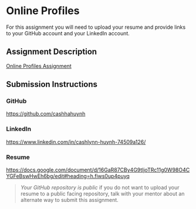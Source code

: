 # Online Profiles
For this assignment you will need to upload your resume and provide links to your GitHub account and your LinkedIn account.

## Assignment Description
[Online Profiles Assignment](https://education.launchcode.org/liftoff/modules/assignments/online-profiles)

## Submission Instructions
 
### GitHub
https://github.com/cashhahuynh

### LinkedIn
https://www.linkedin.com/in/cashlynn-huynh-74509a126/

### Resume
https://docs.google.com/document/d/16GaR87CBy4G9tljoTRc11g0W98O4CYGFeBswHwEh6bg/edit#heading=h.fiws0up4puyq

> *Your GitHub repository is public* if you do not want to upload your resume to a public facing repository, talk with your mentor about an alternate way to submit this assignment.
